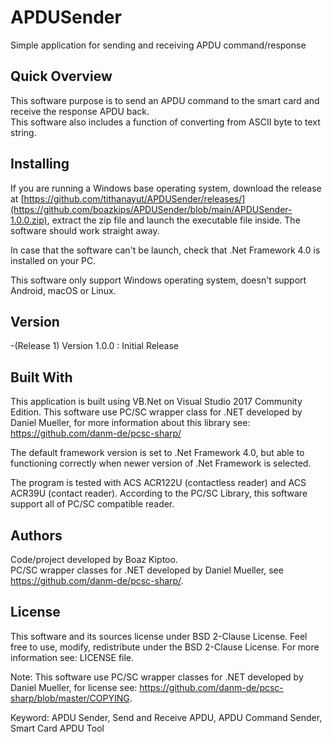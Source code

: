 # APDUSender
Simple application for sending and receiving APDU command/response

## Quick Overview
This software purpose is to send an APDU command to the smart card and receive the response APDU back.  
This software also includes a function of converting from ASCII byte to text string.

## Installing
If you are running a Windows base operating system, download the release at [https://github.com/tithanayut/APDUSender/releases/](https://github.com/boazkips/APDUSender/blob/main/APDUSender-1.0.0.zip), extract the zip file and launch the executable file inside. The software should work straight away.

In case that the software can't be launch, check that .Net Framework 4.0 is installed on your PC.

This software only support Windows operating system, doesn't support Android, macOS or Linux.

## Version
-(Release 1) Version 1.0.0 : Initial Release  

## Built With
This application is built using VB.Net on Visual Studio 2017 Community Edition. This software use PC/SC wrapper class for .NET developed by Daniel Mueller, for more information about this library see: https://github.com/danm-de/pcsc-sharp/

The default framework version is set to .Net Framework 4.0, but able to functioning correctly when newer version of .Net Framework is selected.

The program is tested with ACS ACR122U (contactless reader) and ACS ACR39U (contact reader).
According to the PC/SC Library, this software support all of PC/SC compatible reader.

## Authors
Code/project developed by Boaz Kiptoo.  
PC/SC wrapper classes for .NET developed by Daniel Mueller, see https://github.com/danm-de/pcsc-sharp/.

## License
This software and its sources license under BSD 2-Clause License. Feel free to use, modify, redistribute under the BSD 2-Clause License. For more information see: LICENSE file.

Note: This software use PC/SC wrapper classes for .NET developed by Daniel Mueller, for license see: https://github.com/danm-de/pcsc-sharp/blob/master/COPYING.


Keyword: APDU Sender, Send and Receive APDU, APDU Command Sender, Smart Card APDU Tool
